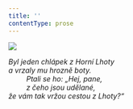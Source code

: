 ```yaml
---
title: ''
contentType: prose
---
```


<section>

![](../Images/045.jpg)

_Byl jeden chlápek z Horní Lhoty  
a vrzaly mu hrozně boty.  
         Ptali se ho: „Hej, pane,  
         z čeho jsou udělané,  
že vám tak vržou cestou z Lhoty?“_

</section>
